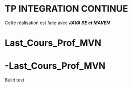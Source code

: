 # TP INTEGRATION CONTINUE

Cette réalisation est faite avec **_JAVA SE et MAVEN_**

# Last_Cours_Prof_MVN

# -Last_Cours_Prof_MVN

Build test
